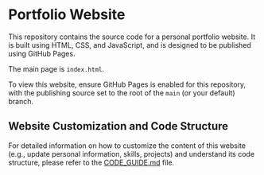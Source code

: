 # Portfolio Website

This repository contains the source code for a personal portfolio website. It is built using HTML, CSS, and JavaScript, and is designed to be published using GitHub Pages.

The main page is `index.html`.

To view this website, ensure GitHub Pages is enabled for this repository, with the publishing source set to the root of the `main` (or your default) branch.

## Website Customization and Code Structure

For detailed information on how to customize the content of this website (e.g., update personal information, skills, projects) and understand its code structure, please refer to the [CODE_GUIDE.md](CODE_GUIDE.md) file.
